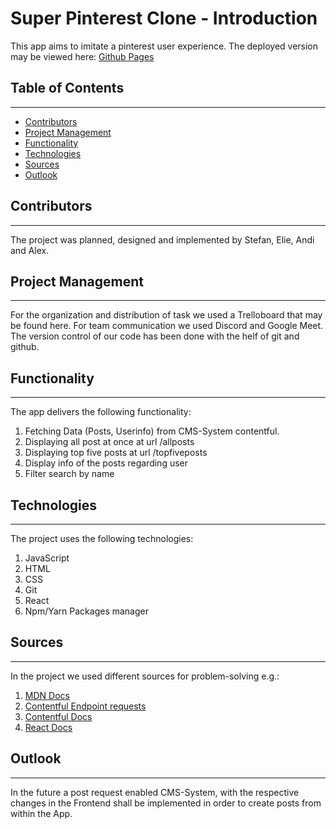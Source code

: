 # **Super Pinterest Clone - Introduction**

This app aims to imitate a pinterest user experience. The deployed version may be viewed here:
[Github Pages]( https://elie-soued.github.io/contentfulgroupwork/)

## **Table of Contents**

---

- [Contributors](#Contributors)
- [Project Management](#Trelloboard)
- [Functionality](#Functionality)
- [Technologies](#Technologies)
- [Sources](#Sources)
- [Outlook](#Outlook)

## Contributors

---

The project was planned, designed and implemented by Stefan, Elie, Andi and Alex.

## Project Management

---

For the organization and distribution of task we used a Trelloboard that may be found here. For team communication we used Discord and Google Meet.
The version control of our code has been done with the helf of git and github.

## Functionality

---

The app delivers the following functionality:

1. Fetching Data (Posts, Userinfo) from CMS-System contentful.
2. Displaying all post at once at url /allposts
3. Displaying top five posts at url /topfiveposts
4. Display info of the posts regarding user
5. Filter search by name

## Technologies

---

The project uses the following technologies:

1. JavaScript
2. HTML
3. CSS
4. Git
5. React
6. Npm/Yarn Packages manager

## Sources

---

In the project we used different sources for problem-solving e.g.:

1. [MDN Docs](https://developer.mozilla.org/en-US/)
2. [Contentful Endpoint requests](https://docs.google.com/spreadsheets/d/1mJlL5T-NagJXHo7LklotTyVHoiBrj_1pbqGnqxyDdZc/edit?usp=sharing)
3. [Contentful Docs](https://www.contentful.com/developers/docs/)
4. [React Docs](https://reactjs.org/docs/getting-started.html)

## Outlook

---

In the future a post request enabled CMS-System, with the respective changes in the Frontend shall be implemented in order to create posts from within the App.
